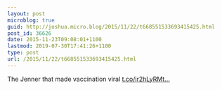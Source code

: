 ```yaml
---
layout: post
microblog: true
guid: http://joshua.micro.blog/2015/11/22/t668551533693415425.html
post_id: 36626
date: 2015-11-23T09:08:01+1100
lastmod: 2019-07-30T17:41:26+1100
type: post
url: /2015/11/22/t668551533693415425.html
---
```

The Jenner that made vaccination viral [t.co/ir2hLyRMt...](https://t.co/ir2hLyRMtc)
